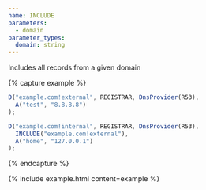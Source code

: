 ```yaml
---
name: INCLUDE
parameters:
  - domain
parameter_types:
  domain: string
---
```


Includes all records from a given domain


{% capture example %}
```js
D("example.com!external", REGISTRAR, DnsProvider(R53),
  A("test", "8.8.8.8")
);

D("example.com!internal", REGISTRAR, DnsProvider(R53),
  INCLUDE("example.com!external"),
  A("home", "127.0.0.1")
);
```
{% endcapture %}

{% include example.html content=example %}
